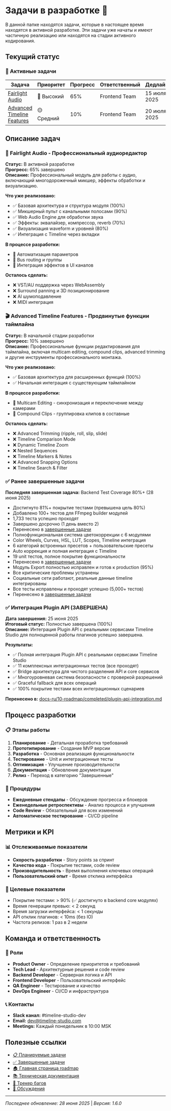 # Задачи в разработке 🚧

В данной папке находятся задачи, которые в настоящее время находятся в активной разработке. Эти задачи уже начаты и имеют частичную реализацию или находятся на стадии активного кодирования.

## Текущий статус

### 🔄 Активные задачи

| Задача | Приоритет | Прогресс | Ответственный | Дедлайн |
|--------|-----------|----------|---------------|---------|
| [Fairlight Audio](./fairlight-audio.md) | 🔴 Высокий | 65% | Frontend Team | 15 июля 2025 |
| [Advanced Timeline Features](./advanced-timeline-features.md) | 🟡 Средний | 10% | Frontend Team | 20 июля 2025 |

## Описание задач

### 🎵 Fairlight Audio - Профессиональный аудиоредактор
**Статус:** В активной разработке  
**Прогресс:** 65% завершено  
**Описание:** Профессиональный модуль для работы с аудио, включающий многодорожечный микшер, эффекты обработки и визуализацию.

**Что уже реализовано:**
- ✅ Базовая архитектура и структура модуля (100%)
- ✅ Микшерный пульт с канальными полосами (90%)
- ✅ Web Audio Engine для обработки звука
- ✅ Эффекты: эквалайзер, компрессор, reverb (70%)
- ✅ Визуализация waveform и уровней (80%)
- ✅ Интеграция с Timeline через вкладки

**В процессе разработки:**
- 🚧 Автоматизация параметров
- 🚧 Bus routing и группы
- 🚧 Интеграция эффектов в UI каналов

**Осталось сделать:**
- ❌ VST/AU поддержка через WebAssembly
- ❌ Surround panning и 3D позиционирование
- ❌ AI шумоподавление
- ❌ MIDI интеграция

### 🎬 Advanced Timeline Features - Продвинутые функции таймлайна
**Статус:** В начальной стадии разработки  
**Прогресс:** 10% завершено  
**Описание:** Профессиональные функции редактирования для таймлайна, включая multicam editing, compound clips, advanced trimming и другие инструменты профессионального монтажа.

**Что уже реализовано:**
- ✅ Базовая архитектура для расширенных функций (100%)
- ✅ Начальная интеграция с существующим таймлайном

**В процессе разработки:**
- 🚧 Multicam Editing - синхронизация и переключение между камерами
- 🚧 Compound Clips - группировка клипов в составные

**Осталось сделать:**
- ❌ Advanced Trimming (ripple, roll, slip, slide)
- ❌ Timeline Comparison Mode
- ❌ Dynamic Timeline Zoom
- ❌ Nested Sequences
- ❌ Timeline Markers & Notes
- ❌ Advanced Snapping Options
- ❌ Timeline Search & Filter

### ✅ Ранее завершенные задачи

**Последняя завершенная задача:** Backend Test Coverage 80%+ (28 июня 2025)
- Достигнуто 81%+ покрытие тестами (превышена цель 80%)
- Добавлено 100+ тестов для FFmpeg builder модулей
- 1,733 теста успешно проходят
- Завершено досрочно (1 день вместо 2)
- Перенесено в [завершенные задачи](../completed/backend-test-coverage-final-80-percent.md)
- Полнофункциональная система цветокоррекции с 6 модулями
- Color Wheels, Curves, HSL, LUT, Scopes, Timeline интеграция
- 6 категорий встроенных пресетов + пользовательские пресеты
- Auto коррекция и полная интеграция с Timeline
- 19 unit тестов, полное покрытие функциональности
- Перенесено в [завершенные задачи](../completed/color-grading-system.md)
- Модуль Export полностью исправлен и готов к production (95%)
- Все критические проблемы устранены
- Социальные сети работают, реальные данные timeline интегрированы
- Все тесты исправлены и проходят успешно (5,000+ тестов)
- Перенесено в [завершенные задачи](../completed/export-module-completion-fixes.md)


### ✅ Интеграция Plugin API (ЗАВЕРШЕНА)
**Дата завершения:** 25 июня 2025  
**Итоговый статус:** Полностью завершена (100%)  
**Описание:** Интеграция Plugin API с реальными сервисами Timeline Studio для полноценной работы плагинов успешно завершена.

**Результаты:**
- ✅ Полная интеграция Plugin API с реальными сервисами Timeline Studio
- ✅ 11 комплексных интеграционных тестов (все проходят)
- ✅ Bridge архитектура для чистого разделения API и core сервисов
- ✅ Многоуровневая система безопасности с проверкой разрешений
- ✅ Graceful fallback для всех операций
- ✅ 100% покрытие тестами всех интеграционных сценариев

**Перенесено в:** [docs-ru/10-roadmap/completed/plugin-api-integration.md](../completed/plugin-api-integration.md)

## Процесс разработки

### 📋 Этапы работы
1. **Планирование** - Детальная проработка требований
2. **Прототипирование** - Создание MVP версии
3. **Разработка** - Основная реализация функциональности
4. **Тестирование** - Unit и интеграционные тесты
5. **Оптимизация** - Улучшение производительности
6. **Документация** - Обновление документации
7. **Релиз** - Переход в категорию "Завершенные"

### 🔄 Процедуры
- **Ежедневные стендапы** - Обсуждение прогресса и блокеров
- **Еженедельные ретроспективы** - Анализ процесса и улучшения
- **Code Review** - Обязательный для всех изменений
- **Автоматическое тестирование** - CI/CD pipeline

## Метрики и KPI

### 📊 Отслеживаемые показатели
- **Скорость разработки** - Story points за спринт
- **Качество кода** - Покрытие тестами, code review
- **Производительность** - Время выполнения ключевых операций
- **Пользовательский опыт** - Время отклика интерфейса

### 🎯 Целевые показатели  
- Покрытие тестами: > 90% (✅ достигнуто в backend core модулях)
- Время генерации превью: < 2 секунд
- Время загрузки интерфейса: < 1 секунды
- API отклик плагинов: < 10ms (без IO)
- Частота релизов: 1 раз в 2 недели

## Команда и ответственность

### 👥 Роли
- **Product Owner** - Определение приоритетов и требований
- **Tech Lead** - Архитектурные решения и code review
- **Backend Developer** - Серверная логика и API
- **Frontend Developer** - Пользовательский интерфейс
- **QA Engineer** - Тестирование и качество
- **DevOps Engineer** - CI/CD и инфраструктура

### 📞 Контакты
- **Slack канал:** #timeline-studio-dev
- **Email:** dev@timeline-studio.com
- **Meetings:** Каждый понедельник в 10:00 MSK

## Полезные ссылки

- [📋 Планируемые задачи](../planned/README.md)
- [✅ Завершенные задачи](../completed/README.md)
- [🏠 Главная страница roadmap](../README.md)
- [📚 Техническая документация](../../README.md)
- [🐛 Трекер багов](https://github.com/chatman-media/timeline-studio/issues)
- [💬 Обсуждения](https://github.com/chatman-media/timeline-studio/discussions)

---

*Последнее обновление: 28 июня 2025* | *Версия: 1.6.0*
